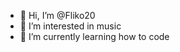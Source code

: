 - 👋 Hi, I’m @Fliko20
- 👀 I’m interested in music
- 🌱 I’m currently learning how to code

<!---
Fliko20/Fliko20 is a ✨ special ✨ repository because its `README.md` (this file) appears on your GitHub profile.
You can click the Preview link to take a look at your changes.
--->
